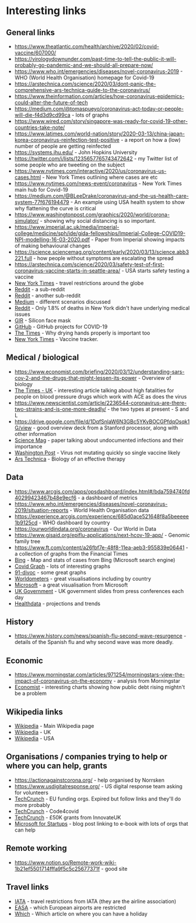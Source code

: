 # Interesting links

## General links
* https://www.theatlantic.com/health/archive/2020/02/covid-vaccine/607000/
* https://virologydownunder.com/past-time-to-tell-the-public-it-will-probably-go-pandemic-and-we-should-all-prepare-now/
* https://www.who.int/emergencies/diseases/novel-coronavirus-2019 - WHO (World Health Organisation) homepage for Covid-19
* https://arstechnica.com/science/2020/03/dont-panic-the-comprehensive-ars-technica-guide-to-the-coronavirus/
* https://www.theinformation.com/articles/how-coronavirus-epidemics-could-alter-the-future-of-tech
* https://medium.com/@tomaspueyo/coronavirus-act-today-or-people-will-die-f4d3d9cd99ca - lots of graphs
* https://www.wired.com/story/singapore-was-ready-for-covid-19-other-countries-take-note/
* https://www.latimes.com/world-nation/story/2020-03-13/china-japan-korea-coronavirus-reinfection-test-positive - a report on how a (low) number of people are getting reinfected
* https://systems.jhu.edu/ - John Hopkins University
* https://twitter.com/i/lists/1235657765743472642 - my Twitter list of some people who are tweeting on the subject
* https://www.nytimes.com/interactive/2020/us/coronavirus-us-cases.html - New York Times outlining where cases are etc
* https://www.nytimes.com/news-event/coronavirus - New York Times main hub for Covid-19
* https://medium.com/@BLeeDrake/coronavirus-and-the-us-health-care-system-77f676194479 - An example using USA health system to show why flattening the curve is critical
* https://www.washingtonpost.com/graphics/2020/world/corona-simulator/ - showing why social distancing is so important.
* https://www.imperial.ac.uk/media/imperial-college/medicine/sph/ide/gida-fellowships/Imperial-College-COVID19-NPI-modelling-16-03-2020.pdf - Paper from Imperial showing impacts of making behavioural changes
* https://science.sciencemag.org/content/early/2020/03/13/science.abb3221.full - how people without symptoms are escalating the spread
* https://arstechnica.com/science/2020/03/safety-test-of-first-coronavirus-vaccine-starts-in-seattle-area/ - USA starts safety testing a vaccine
* [New York Times](https://www.nytimes.com/article/coronavirus-travel-restrictions.html) - travel restrictions around the globe
* [Reddit](https://www.reddit.com/r/COVID19/) - a sub-reddit
* [Reddit](https://www.reddit.com/r/Coronavirus/) - another sub-reddit
* [Medium](https://medium.com/@tomaspueyo/coronavirus-the-hammer-and-the-dance-be9337092b56) - different scenarios discussed
* [Reddit](https://www.reddit.com/r/COVID19/comments/ftlqqx/nyc_health_only_18_of_deaths_in_new_york_city/) - Only 1.8% of deaths in New York didn't have underlying medical issues
* [GIR](https://gir.co/products/mask-kit?variant=31569419665497) - Silicon face mask
* [GitHub](https://github.com/topics/covid-19?o=desc&s=stars) - GitHub projects for COVID-19
* [The Times](https://www.thetimes.co.uk/article/coronavirus-hands-have-to-be-dried-better-too-9ddbkdwt8?shareToken=31a05d923259668ce9219cdea3323031) - Why drying hands properly is important too
* [New York Times](https://www.nytimes.com/interactive/2020/science/coronavirus-vaccine-tracker.html) - Vaccine tracker.

## Medical / biological
* https://www.economist.com/briefing/2020/03/12/understanding-sars-cov-2-and-the-drugs-that-might-lessen-its-power - Overview of biology
* [The Times - UK](https://www.thetimes.co.uk/article/coronavirus-pandemic-men-with-high-blood-pressure-are-the-biggest-casualties-kpvpmvq6l?shareToken=0ac0d81f0cdbfc49da97fa8ae870892a) - interesting article talking about high fatalities for people on blood pressure drugs which work with ACE as does the virus
* https://www.newscientist.com/article/2236544-coronavirus-are-there-two-strains-and-is-one-more-deadly/ - the two types at present - S and L
* https://drive.google.com/file/d/1DqfSnlaW6N3GBc5YKyBOCGPfdqOsqk1G/view - good overview deck from a Stanford processor, along with other information
* [Science Mag](https://science.sciencemag.org/content/early/2020/03/13/science.abb3221.full) - paper talking about undocumented infections and their importance
* [Washington Post](https://www.washingtonpost.com/health/the-coronavirus-isnt-mutating-quickly-suggesting-a-vaccine-would-offer-lasting-protection/2020/03/24/406522d6-6dfd-11ea-b148-e4ce3fbd85b5_story.html?utm_campaign=[covid19]%20Tech%20Impac) - Virus not mutating quickly so single vaccine likely
* [Ars Technica](https://arstechnica.com/science/2020/03/covid-19-the-biology-of-an-effective-therapy/) - Biology of an effective therapy

## Data
* https://www.arcgis.com/apps/opsdashboard/index.html#/bda7594740fd40299423467b48e9ecf6 - a dashboard of metrics
* https://www.who.int/emergencies/diseases/novel-coronavirus-2019/situation-reports - World Health Organisation data
* https://experience.arcgis.com/experience/685d0ace521648f8a5beeeee1b9125cd - WHO dashboard by country
* https://ourworldindata.org/coronavirus - Our World in Data
* https://www.gisaid.org/epiflu-applications/next-hcov-19-app/ - Genomic family tree
* https://www.ft.com/content/a26fbf7e-48f8-11ea-aeb3-955839e06441 - a collection of graphs from the Financial Times
* [Bing](https://bing.com/covid) - Map and stats of cases from Bing (Microsoft search engine)
* [Covid Graph](https://www.covidgraph.com/p/coronavirus.html) - lots of interesting graphs
* [91-divoc](http://91-divoc.com/pages/covid-visualization/) - some great graphs
* [Worldometers](https://www.worldometers.info/coronavirus/) - great visualisations including by country
* [Microsoft](https://www.microsoft.com/en-us/ai/ai-for-health-covid-data) - a great visualisation from Microsoft
* [UK Government](https://www.gov.uk/government/collections/slides-and-datasets-to-accompany-coronavirus-press-conferences) - UK government slides from press conferences each day
* [Healthdata](https://covid19.healthdata.org/) - projections and trends

## History
* https://www.history.com/news/spanish-flu-second-wave-resurgence - details of the Spanish flu and why second wave was more deadly.

## Economic
* https://www.morningstar.com/articles/971254/morningstars-view-the-impact-of-coronavirus-on-the-economy - analysis from Morningstar
* [Economist](https://www.economist.com/graphic-detail/2020/05/05/the-pandemic-has-sent-public-debt-rocketing-across-the-world) - interesting charts showing how public debt rising mightn't be a problem

## Wikipedia links
* [Wikipedia](https://en.wikipedia.org/wiki/2019%E2%80%9320_coronavirus_pandemic) - Main Wikipedia page
* [Wikipedia](https://en.wikipedia.org/wiki/2020_coronavirus_outbreak_in_the_United_Kingdom) - UK
* [Wikipedia](https://en.wikipedia.org/wiki/2020_coronavirus_pandemic_in_the_United_States) - USA

## Organisations / companies trying to help or where you can help, grants
* https://actionagainstcorona.org/ - help organised by Norrsken
* https://www.usdigitalresponse.org/ - US digital response team asking for volunteers
* [TechCrunch](https://techcrunch.com/2020/03/16/startups-developing-tech-to-combat-covid-19-urged-to-apply-for-fast-track-eu-funding/) - EU funding orgs. Expired but follow links and they'll do more probably
* [TechCrunch](https://techcrunch.com/2020/03/27/uk-tech-industry-forms-code4covid-org-to-fight-the-coronavirus-crisis/) - Code4covid
* [TechCrunch](https://techcrunch.com/2020/04/03/in-the-wake-of-covid-19-uk-puts-up-20m-in-grants-to-develop-resilient-tech-for-critical-industries/) - £50K grants from InnovateUK
* [Microsoft for Startups](https://startups.microsoft.com/en-us/blog/strongertogether/) - blog post linking to e-book with lots of orgs that can help

## Remote working
* https://www.notion.so/Remote-work-wiki-1b21ef5501714fffa9f5c5c25677371f - good site

## Travel links
* [IATA](https://www.iatatravelcentre.com/international-travel-document-news/1580226297.htm) - travel restrictions from IATA (they are the airline association)
* [EASA](https://www.easa.europa.eu/SD-2020-01/Airports#group-easa-downloads) - which European airports are restricted
* [Which](https://www.which.co.uk/news/2020/06/where-can-i-go-on-holiday-in-europe-without-entry-restrictions-and-quarantine-measures/) - Which article on where you can have a holiday

